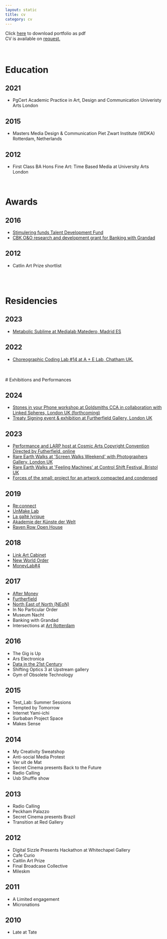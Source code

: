 ```yaml
---
layout: static
title: cv
category: cv
---
```

Click [here](../assets/images/projects/portfollio/MaxD-2019_compressed.pdf) to download portfolio as pdf <br>
CV is available on <a href="mailto:dear@maxdovey.com?subject=CV%20request">request.</a>
<br>
<br>
<br>

# Education
## 2021 
* PgCert Academic Practice in Art, Design and Communication Univeristy Arts London
## 2015
* Masters Media Design & Communication Piet Zwart Institute (WDKA) Rotterdam, Netherlands
## 2012
* First Class BA Hons Fine Art: Time Based Media at University Arts London  
<br>

# Awards
## 2016
* [Stimulering funds Talent Development Fund](https://stimuleringsfonds.nl/en/grants_issued/max_dovey/3896/)
* [CBK O&O research and development grant for Banking with Grandad ](https://www.rotterdamsekunstenaars.nl/nl/database/details/q/kunstenaar_id/451843/resultpage/1/narrowlevel/0/iskunstenaar/1/isvormgever/0/zoekkv/1)
## 2012
* Catlin Art Prize shortlist
<br>
<br>

# Residencies 
## 2023
* [Metabolic Sublime at Medialab Matedero, Madrid ES](https://sublimemetabolico.medialab-matadero.es/en/the-sublime-metabolic/)
## 2022
* [Choreographic Coding Lab #14 at A + E Lab, Chatham UK.](https://www.youtube.com/watch?v=nzAZ27gKGZM) 
<br>
<br>
# Exhibitions and Performances

## 2024 
* [Stones in your Phone workshop at Goldsmiths CCA in collaboration with Linked Spheres, London UK (forthcoming)](https://www.eventbrite.co.uk/e/artist-workshops-the-stones-in-my-phone-by-max-dovey-tickets-1009184918257)
* [Treaty Signing event & exhibition at Furtherfield Gallery, London UK](https://treaty.finsburypark.live/)



## 2023 
* [Performance and LARP host at Cosmic Arts Copyright Convention Directed by Futherfield, online](https://decal.furtherfield.org/2024/01/05/the-cosmic-arts-copyright-convention/)
* [Rare Earth Walks at 'Screen Walks Weekend' with Photographers Gallery, London UK](https://thephotographersgallery.org.uk/whats-on/rare-earth-walk#:~:text=Rare%20Earth%20Walks%20are%20collective,mineral%20mythology%20found%20in%20smartphones.)
* [Rare Earth Walks at 'Feeling Machines' at Control Shift Festival, Bristol UK](https://www.control-shift.network/artwork.html?artwork=rare-earth-walks)
* [Forces of the small: project for an artwork compacted and condensed](https://www.whitechapelgallery.org/first-thursdays/exhibitions/first-thursdays-i-against-i-at-soft-opening/attachment/1677502133302/)


## 2019
* [Re:connect](https://www.setup.nl/reconnect)
* [UnMake Lab](https://www.forkingroom.kr/exhibition)
* [La gaîté lyrique](https://gaite-lyrique.net/en/cycle/new-kids-on-the-blockchain)
* [Akademie der Künste der Welt](https://www.academycologne.org/en/article/1576_noordkaap_taxi)
* [Raven Row Open House](http://www.ravenrow.org/projects/open_house/)
## 2018
* [Link Art Cabinet](http://www.linkcabinet.eu/archive/max-dovey/)
* [New World Order](http://drugo-more.hr/en/new-world-order-exhibition/)
* [MoneyLab#4](https://www.somersethouse.org.uk/whats-on/moneylab-art-culture-and-financial-activism)
## 2017
* [After Money](http://aftermoney.design/exhibition/)
* [Furtherfield](https://www.furtherfield.org/)
* [North East of North (NEoN)](https://northeastofnorth.com/)
* In No Particular Order
* Museum Nacht
* Banking with Grandad
* Intersections at [Art Rotterdam](http://v2.nl/events/v2_-at-intersections-art-rotterdam)
## 2016
* The Gig is Up
* Ars Electronica
* [Data in the 21st Century](http://v2.nl/events/human-intelligence-tasks)
* Shifting Optics 3 at Upstream gallery
* Gym of Obsolete Technology

## 2015
* Test_Lab: Summer Sessions
* Tempted by Tomorrow
* Internet Yami-ichi
* Surbaban Project Space
* Makes Sense

## 2014
* My Creativity Sweatshop
* Anti-social Media Protest
* Ver uit de Mat
* Secret Cinema presents Back to the Future
* Radio Calling
* Usb Shuffle show

## 2013
* Radio Calling
* Peckham Palazzo
* Secret Cinema presents Brazil
* Transition at Red Gallery

## 2012
* Digital Sizzle Presents Hackathon at Whitechapel Gallery
* Cafe Curio
* Caitlin Art Prize
* Final Broadcase Collective
* Mileskm

## 2011
* A Limited engagement
* Micronations

## 2010
* Late at Tate
